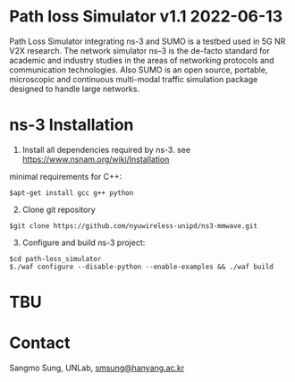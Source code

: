 # Path loss Simulator v1.1  2022-06-13

Path Loss Simulator integrating ns-3 and SUMO is a testbed used in 5G NR V2X research. The network simulator ns–3 is the de-facto standard for academic and industry studies in the areas of networking protocols and communication technologies. Also SUMO is an open source, portable, microscopic and continuous multi-modal traffic simulation package designed to handle large networks.

# ns-3 Installation

1. Install all dependencies required by ns-3. 
see https://www.nsnam.org/wiki/Installation


  minimal requirements for C++:
  ```
  $apt-get install gcc g++ python
  ```
2. Clone git repository
  ```
  $git clone https://github.com/nyuwireless-unipd/ns3-mmwave.git
  ```
3. Configure and build ns-3 project:
  ```
  $cd path-loss_simulator
  $./waf configure --disable-python --enable-examples && ./waf build
  ```
# TBU

# Contact
Sangmo Sung, UNLab, smsung@hanyang.ac.kr
